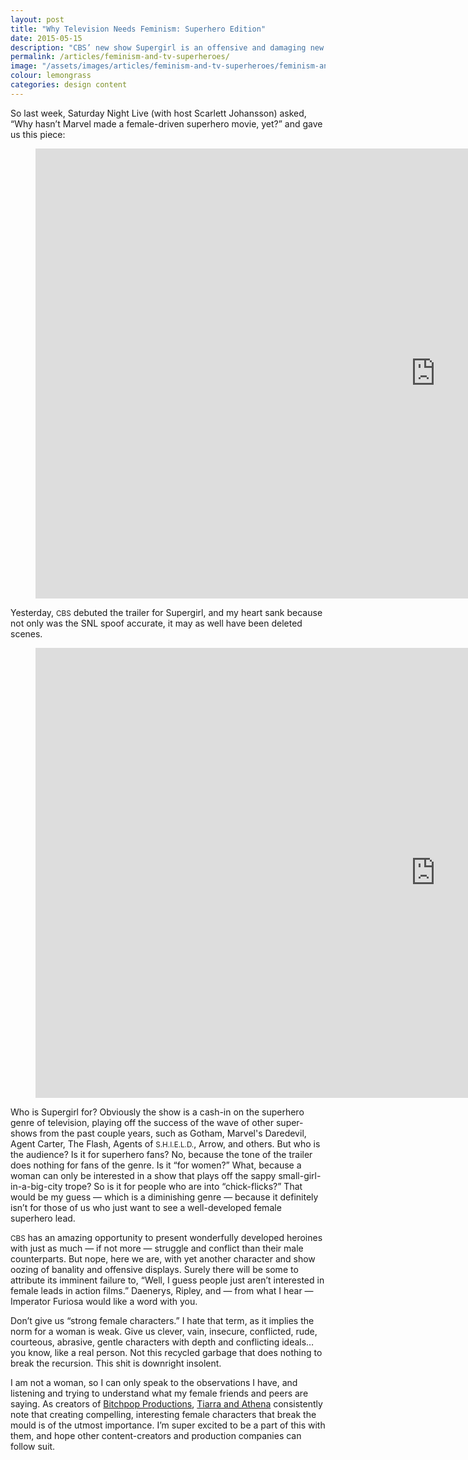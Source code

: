```yaml
---
layout: post
title: "Why Television Needs Feminism: Superhero Edition"
date: 2015-05-15
description: "CBS’ new show Supergirl is an offensive and damaging new TV show; we should make uplifting shows with better female characters."
permalink: /articles/feminism-and-tv-superheroes/
image: "/assets/images/articles/feminism-and-tv-superheroes/feminism-and-tv-superheroes.png"
colour: lemongrass
categories: design content
---
```


So last week, Saturday Night Live (with host Scarlett Johansson) asked, “Why hasn’t Marvel made a female-driven superhero movie, yet?” and gave us this piece:

<figure class="c-ratio c--16-by-9">
    <iframe class="c-ratio__item" width="1280" height="720" src="https://youtube.com/embed/j_5KgpN38hM" frameborder="0" allowfullscreen></iframe>
</figure>

Yesterday, <small>CBS</small> debuted the trailer for Supergirl, and my heart sank because not only was the SNL spoof accurate, it may as well have been deleted scenes.

<figure class="c-ratio c--16-by-9">
    <iframe class="c-ratio__item" width="1280" height="720" src="https://youtube.com/embed/Lm46-envrHo" frameborder="0" allowfullscreen></iframe>
</figure>

Who is Supergirl for? Obviously the show is a cash-in on the superhero genre of television, playing off the success of the wave of other super-shows from the past couple years, such as Gotham, Marvel's Daredevil, Agent Carter, The Flash, Agents of <small>S.H.I.E.L.D.</small>, Arrow, and others. But who is the audience? Is it for superhero fans? No, because the tone of the trailer does nothing for fans of the genre. Is it “for women?” What, because a woman can only be interested in a show that plays off the sappy small-girl-in-a-big-city trope? So is it for people who are into “chick-flicks?” That would be my guess — which is a diminishing genre — because it definitely isn’t for those of us who just want to see a well-developed female superhero lead.

<small>CBS</small> has an amazing opportunity to present wonderfully developed heroines with just as much — if not more — struggle and conflict than their male counterparts. But nope, here we are, with yet another character and show oozing of banality and offensive displays. Surely there will be some to attribute its imminent failure to, “Well, I guess people just aren’t interested in female leads in action films.” Daenerys, Ripley, and — from what I hear — Imperator Furiosa would like a word with you.

Don’t give us “strong female characters.” I hate that term, as it implies the norm for a woman is weak. Give us clever, vain, insecure, conflicted, rude, courteous, abrasive, gentle characters with depth and conflicting ideals… you know, like a real person. Not this recycled garbage that does nothing to break the recursion. This shit is downright insolent.

I am not a woman, so I can only speak to the observations I have, and listening and trying to understand what my female friends and peers are saying. As creators of [Bitchpop Productions](http://bitchpopproductions.com/), [Tiarra and Athena](https://facebook.com/B.TCHPOPproductions/info?tab=page_owners) consistently note that creating compelling, interesting female characters that break the mould is of the utmost importance. I’m super excited to be a part of this with them, and hope other content-creators and production companies can follow suit.
